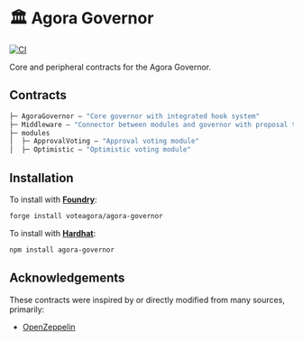 # 🏛 Agora Governor

[![CI][ci-badge]][ci-url]

Core and peripheral contracts for the Agora Governor.

## Contracts

```ml
├─ AgoraGovernor — "Core governor with integrated hook system"
├─ Middleware — "Connector between modules and governor with proposal types"
├─ modules
│  ├─ ApprovalVoting — "Approval voting module"
│  ├─ Optimistic — "Optimistic voting module"
```

## Installation

To install with [**Foundry**](https://github.com/foundry-rs/foundry):

```sh
forge install voteagora/agora-governor
```

To install with [**Hardhat**](https://github.com/nomiclabs/hardhat):

```sh
npm install agora-governor
```

## Acknowledgements

These contracts were inspired by or directly modified from many sources, primarily:

- [OpenZeppelin](https://github.com/OpenZeppelin/openzeppelin-contracts)

[ci-badge]: https://github.com/cairoeth/sandwich-resistant-hook/actions/workflows/test.yml/badge.svg
[ci-url]: https://github.com/cairoeth/sandwich-resistant-hook/actions/workflows/test.yml
